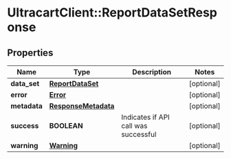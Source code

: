 # UltracartClient::ReportDataSetResponse

## Properties
Name | Type | Description | Notes
------------ | ------------- | ------------- | -------------
**data_set** | [**ReportDataSet**](ReportDataSet.md) |  | [optional] 
**error** | [**Error**](Error.md) |  | [optional] 
**metadata** | [**ResponseMetadata**](ResponseMetadata.md) |  | [optional] 
**success** | **BOOLEAN** | Indicates if API call was successful | [optional] 
**warning** | [**Warning**](Warning.md) |  | [optional] 


